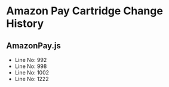 # Amazon Pay Cartridge Change History

## AmazonPay.js

- Line No: 992
- Line No: 998
- Line No: 1002
- Line No: 1222



